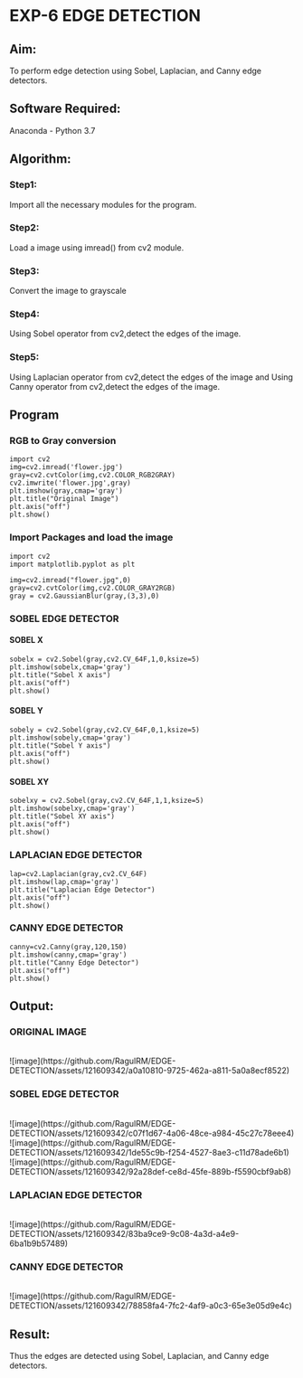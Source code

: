# EXP-6 EDGE DETECTION
## Aim:
To perform edge detection using Sobel, Laplacian, and Canny edge detectors.

## Software Required:
Anaconda - Python 3.7

## Algorithm:
### Step1:
Import all the necessary modules for the program.

### Step2:
Load a image using imread() from cv2 module.

### Step3:
Convert the image to grayscale

### Step4:
Using Sobel operator from cv2,detect the edges of the image.

### Step5:

Using Laplacian operator from cv2,detect the edges of the image and Using Canny operator from cv2,detect the edges of the image.

## Program
### RGB to Gray conversion
```
import cv2
img=cv2.imread('flower.jpg')
gray=cv2.cvtColor(img,cv2.COLOR_RGB2GRAY)
cv2.imwrite('flower.jpg',gray)
plt.imshow(gray,cmap='gray')
plt.title("Original Image")
plt.axis("off")
plt.show()
```
### Import Packages and load the image
```
import cv2
import matplotlib.pyplot as plt

img=cv2.imread("flower.jpg",0)
gray=cv2.cvtColor(img,cv2.COLOR_GRAY2RGB)
gray = cv2.GaussianBlur(gray,(3,3),0)
```
### SOBEL EDGE DETECTOR
#### SOBEL X
```
sobelx = cv2.Sobel(gray,cv2.CV_64F,1,0,ksize=5)
plt.imshow(sobelx,cmap='gray')
plt.title("Sobel X axis")
plt.axis("off")
plt.show()
```
#### SOBEL Y
```
sobely = cv2.Sobel(gray,cv2.CV_64F,0,1,ksize=5)
plt.imshow(sobely,cmap='gray')
plt.title("Sobel Y axis")
plt.axis("off")
plt.show()
```
#### SOBEL XY
```
sobelxy = cv2.Sobel(gray,cv2.CV_64F,1,1,ksize=5)
plt.imshow(sobelxy,cmap='gray')
plt.title("Sobel XY axis")
plt.axis("off")
plt.show()
```
### LAPLACIAN EDGE DETECTOR
```
lap=cv2.Laplacian(gray,cv2.CV_64F)
plt.imshow(lap,cmap='gray')
plt.title("Laplacian Edge Detector")
plt.axis("off")
plt.show()
```
### CANNY EDGE DETECTOR
```
canny=cv2.Canny(gray,120,150)
plt.imshow(canny,cmap='gray')
plt.title("Canny Edge Detector")
plt.axis("off")
plt.show()
```
## Output:
### ORIGINAL IMAGE
<br>
![image](https://github.com/RagulRM/EDGE-DETECTION/assets/121609342/a0a10810-9725-462a-a811-5a0a8ecf8522)
<br>

### SOBEL EDGE DETECTOR
<br>
![image](https://github.com/RagulRM/EDGE-DETECTION/assets/121609342/c07f1d67-4a06-48ce-a984-45c27c78eee4)

<br>
![image](https://github.com/RagulRM/EDGE-DETECTION/assets/121609342/1de55c9b-f254-4527-8ae3-c11d78ade6b1)

<br>
![image](https://github.com/RagulRM/EDGE-DETECTION/assets/121609342/92a28def-ce8d-45fe-889b-f5590cbf9ab8)


### LAPLACIAN EDGE DETECTOR
<br>
![image](https://github.com/RagulRM/EDGE-DETECTION/assets/121609342/83ba9ce9-9c08-4a3d-a4e9-6ba1b9b57489)

<br>

### CANNY EDGE DETECTOR
<br>
![image](https://github.com/RagulRM/EDGE-DETECTION/assets/121609342/78858fa4-7fc2-4af9-a0c3-65e3e05d9e4c)

<br>

## Result:
Thus the edges are detected using Sobel, Laplacian, and Canny edge detectors.
